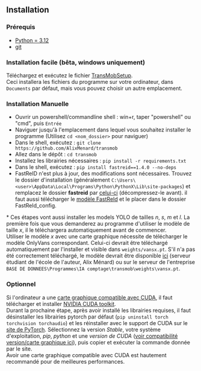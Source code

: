 ## Installation
### Prérequis
- [Python = 3.12](https://www.python.org/downloads/release/python-3127/)
- [git](https://git-scm.com/downloads/win)

### Installation facile (bêta, windows uniquement)
Téléchargez et exécutez le fichier [TransMobSetup](../TransMobIASetup.exe).\
Ceci installera les fichiers du programme sur votre ordinateur, dans `Documents` par défaut, mais vous pouvez choisir un autre emplacement.

### Installation Manuelle
- Ouvrir un powershell/commandline shell : win+r, taper "powershell" ou "cmd", puis `Entrée`
- Naviguer jusqu'à l'emplacement dans lequel vous souhaitez installer le programme (Utilisez `cd <nom_dossier>` pour naviguer)
- Dans le shell, exécutez : `git clone https://github.com/AlixMenard/transmob`
- Allez dans le dépôt : `cd transmob`
- Installez les librairies nécessaires : `pip install -r requirements.txt`
- Dans le shell, exécutez : `pip install fastreid==1.4.0 --no-deps`
- FastReID n'est plus à jour, des modifications sont nécessaires. Trouvez le dossier d'installation (généralement `C:\Users\<user>\AppData\Local\Programs\Python\PythonX\Lib\site-packages`) et remplacez le dossier **fastreid** par [celui-ci](https://github.com/AlixMenard/fastreid) (décompressez-le avant). il faut aussi télécharger le [modèle FastReId](README.fr.md#FastReId) et le placer dans le dossier FastReId_config.

\* Ces étapes vont aussi installer les models YOLO de tailles *n*, *s*, *m* et *l*. La première fois que vous demanderez au programme d'utiliser le modèle de taille *x*, il le téléchargera automatiquement avant de commencer.  \
Utiliser le modèle *x* avec une carte graphique nécessite de télécharger le modèle OnlyVans correspondant. Celui-ci devrait être téléchargé automatiquement par l'installer et visible dans `weights/vansx.pt`. S'il n'a pas été correctement téléchargé, le modèle devrait être disponible [ici](amenard.perso.ec-m.fr/Transmob/vansx.pt) (serveur étudiant de l'école de l'auteur, Alix Ménard) ou sur le serveur de l'entreprise `BASE DE DONNEES\Programmes\IA comptage\transmob\weights\vansx.pt`.

### Optionnel
Si l'ordinateur a une [carte graphique compatible avec CUDA](https://en.wikipedia.org/wiki/CUDA#GPUs_supported), il faut télécharger et installer [NVIDIA CUDA toolkit](https://developer.nvidia.com/cuda-downloads).\
Durant la prochaine étape, après avoir installé les librairies requises, il faut désinstaller les librairies pytorch par défaut (`pip uninstall torch torchvision torchaudio`) et les réinstaller avec le support de CUDA sur le [site de PyTorch](https://pytorch.org/get-started/locally/). Sélectionnez la version *Stable*, votre système d'exploitation, *pip*, *python* et une *version de CUDA* ([voir compatibilité version/carte graphique ici](https://en.wikipedia.org/wiki/CUDA#GPUs_supported)), puis copier et exécuter la commande donnée par le site.\
Avoir une carte graphique compatible avec CUDA est hautement recommandé pour de meilleures performances.
